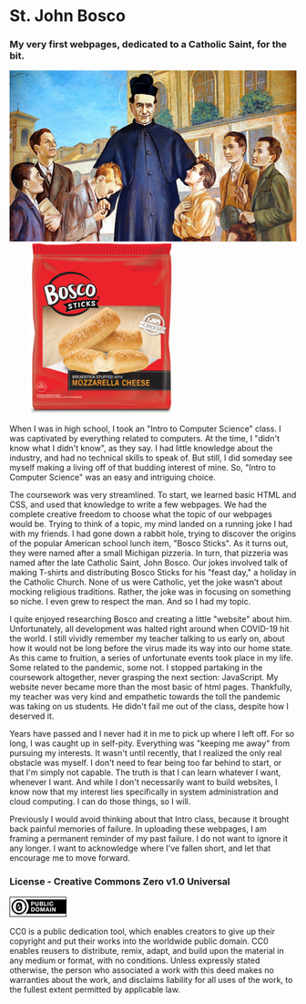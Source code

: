 # St. John Bosco

### My very first webpages, dedicated to a Catholic Saint, for the bit.

<img src="docs/images/bosco-w-children.png" height="300px"> &nbsp;&nbsp;&nbsp;&nbsp;&nbsp;&nbsp;&nbsp;&nbsp; <img src="docs/images/bosco-sticks.png" height="300px">

When I was in high school, I took an "Intro to Computer Science" class. I was captivated by everything related to computers. At the time, I "didn't know what I didn't know", as they say. I had little knowledge about the industry, and had no technical skills to speak of. But still, I did someday see myself making a living off of that budding interest of mine. So, "Intro to Computer Science" was an easy and intriguing choice.

The coursework was very streamlined. To start, we learned basic HTML and CSS, and used that knowledge to write a few webpages. We had the complete creative freedom to choose what the topic of our webpages would be. Trying to think of a topic, my mind landed on a running joke I had with my friends. I had gone down a rabbit hole, trying to discover the origins of the popular American school lunch item, "Bosco Sticks". As it turns out, they were named after a small Michigan pizzeria. In turn, that pizzeria was named after the late Catholic Saint, John Bosco. Our jokes involved talk of making T-shirts and distributing Bosco Sticks for his "feast day," a holiday in the Catholic Church. None of us were Catholic, yet the joke wasn’t about mocking religious traditions. Rather, the joke was in focusing on something so niche. I even grew to respect the man. And so I had my topic.

I quite enjoyed researching Bosco and creating a little "website" about him. Unfortunately, all development was halted right around when COVID-19 hit the world. I still vividly remember my teacher talking to us early on, about how it would not be long before the virus made its way into our home state. As this came to fruition, a series of unfortunate events took place in my life. Some related to the pandemic, some not. I stopped partaking in the coursework altogether, never grasping the next section: JavaScript. My website never became more than the most basic of html pages. Thankfully, my teacher was very kind and empathetic towards the toll the pandemic was taking on us students. He didn't fail me out of the class, despite how I deserved it.

Years have passed and I never had it in me to pick up where I left off. For so long, I was caught up in self-pity. Everything was "keeping me away" from pursuing my interests. It wasn't until recently, that I realized the only real obstacle was myself. I don't need to fear being too far behind to start, or that I'm simply not capable. The truth is that I can learn whatever I want, whenever I want. And while I don't necessarily want to build websites, I know now that my interest lies specifically in system administration and cloud computing. I can do those things, so I will.

Previously I would avoid thinking about that Intro class, because it brought back painful memories of failure. In uploading these webpages, I am framing a permanent reminder of my past failure. I do not want to ignore it any longer. I want to acknowledge where I've fallen short, and let that encourage me to move forward. 

### License - Creative Commons Zero v1.0 Universal

<img src="cc-zero.png">

CC0 is a public dedication tool, which enables creators to give up their copyright and put their works into the worldwide public domain. CC0 enables reusers to distribute, remix, adapt, and build upon the material in any medium or format, with no conditions. Unless expressly stated otherwise, the person who associated a work with this deed makes no warranties about the work, and disclaims liability for all uses of the work, to the fullest extent permitted by applicable law. 
